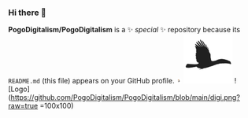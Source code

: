 ### Hi there 👋


**PogoDigitalism/PogoDigitalism** is a ✨ _special_ ✨ repository because its `README.md` (this file) appears on your GitHub profile.
<img src="https://github.com/PogoDigitalism/PogoDigitalism/blob/main/giphy.gif?raw=true" width="10" height="10">
<img src="https://github.com/PogoDigitalism/PogoDigitalism/blob/main/digi.png?raw=true" width="100" height="100">
![Logo](https://github.com/PogoDigitalism/PogoDigitalism/blob/main/digi.png?raw=true =100x100)
<!--
Here are some ideas to get you started:

- 🔭 I’m currently working on ...
- 🌱 I’m currently learning ...
- 👯 I’m looking to collaborate on ...
- 🤔 I’m looking for help with ...
- 💬 Ask me about ...
- 📫 How to reach me: ...
- 😄 Pronouns: ...
- ⚡ Fun fact: ...
-->
